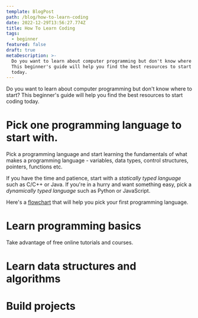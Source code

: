 ```yaml
---
template: BlogPost
path: /blog/how-to-learn-coding
date: 2022-12-29T13:56:27.774Z
title: How To Learn Coding
tags:
  - beginner
featured: false
draft: true
metaDescription: >-
  Do you want to learn about computer programming but don't know where to start?
  This beginner's guide will help you find the best resources to start coding
  today.
---
```

Do you want to learn about computer programming but don't know where to start? This beginner's guide will help you find the best resources to start coding today.

# Pick one programming language to start with.

P﻿ick a programming language and start learning the fundamentals of what makes a programming language - variables, data types, control structures, pointers, functions etc.

I﻿f you have the time and patience, start with a *statically typed language* such as C/C++ or Java. If you're in a hurry and want something easy, pick a *dynamically typed language* such as Python or JavaScript.

H﻿ere's a [flowchart](https://carlcheo.com/wp-content/uploads/2014/12/which-programming-language-should-i-learn-first-pdf.pdf) that will help you pick your first programming language.

# Learn programming basics

T﻿ake advantage of free online tutorials and courses.

# Learn data structures and algorithms

# B﻿uild projects
